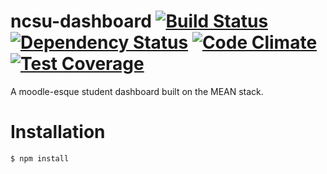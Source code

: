 ncsu-dashboard [![Build Status](https://travis-ci.org/irkanu/ncsu-dashboard.svg)](https://travis-ci.org/irkanu/ncsu-dashboard) [![Dependency Status](https://david-dm.org/irkanu/ncsu-dashboard.svg)](https://david-dm.org/irkanu/ncsu-dashboard.svg) [![Code Climate](https://codeclimate.com/repos/54c99940e30ba05bf4000783/badges/cbb3becb98fe8367dff2/gpa.svg)](https://codeclimate.com/repos/54c99940e30ba05bf4000783/feed) [![Test Coverage](https://codeclimate.com/repos/54c99940e30ba05bf4000783/badges/cbb3becb98fe8367dff2/coverage.svg)](https://codeclimate.com/repos/54c99940e30ba05bf4000783/feed)
===
A moodle-esque student dashboard built on the MEAN stack.

# Installation
```
$ npm install
